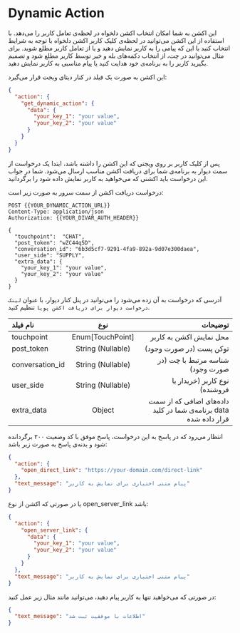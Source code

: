 # Dynamic Action
این اکشن به شما امکان انتخاب اکشن دلخواه در لحظه‌ی تعامل کاربر را می‌دهد. با استفاده از این اکشن می‌توانید
در لحظه‌ی کلیک کاربر اکشن دلخواه با توجه به شرایط انتخاب کنید یا این که پیامی را به کاربر نمایش دهید و یا از تعامل کاربر مطلع شوید.
برای مثال می‌توانید در چت، از انتخاب دکمه‌های بله و خیر توسط کاربر مطلع شود و تصمیم بگیرید کاربر را به برنامه‌ی خود
هدایت کنید یا پیام مناسبی به کاربر نمایش دهید.

این اکشن به صورت یک فیلد در کنار دیتای ویجت قرار می‌گیرد:
```json
{
  "action": {
    "get_dynamic_action": {
      "data": {
        "your_key_1": "your value",
        "your_key_2": "your value"
      }
    }
  }
}
```

پس از کلیک کاربر بر روی ویجتی که این اکشن را داشته باشد، ابتدا یک درخواست از سمت
دیوار به برنامه‌ی شما برای دریافت اکشن مناسب ارسال می‌شود.
شما در جواب این درخواست باید اکشنی که می‌خواهید به کاربر نمایش داده شود را برگردانید.

درخواست دریافت اکشن از سمت سرور به صورت زیر است:
```http request
POST {{YOUR_DYNAMIC_ACTION_URL}}
Content-Type: application/json
Authorization: {{YOUR_DIVAR_AUTH_HEADER}}

{
  "touchpoint":  "CHAT",
  "post_token": "wZC44q5D",
  "conversation_id": "6b3d5cf7-9291-4fa9-892a-9d07e300daea",
  "user_side": "SUPPLY",
  "extra_data": {
    "your_key_1": "your value",
    "your_key_2": "your value"
  }
}
```

آدرسی که درخواست به آن زده می‌شود را می‌توانید در پنل کنار دیوار، با عنوان `لینک درخواست دیوار برای دریافت اکشن پویا` تنظیم کنید.

| نام فیلد        |        نوع        |                                                          توضیحات |
|:----------------|:-----------------:|-----------------------------------------------------------------:|
| touchpoint      | Enum[TouchPoint]  |                                          محل نمایش اکشن به کاربر |
| post_token      | String (Nullable) |                                          توکن پست (در صورت وجود) |
| conversation_id | String (Nullable) |                                 شناسه مرتبط با چت (در صورت وجود) |
| user_side       | String (Nullable) |                                    نوع کاربر (خریدار یا فروشنده) |
| extra_data      |      Object       | داده‌های اضافی که از سمت برنامه‌ی شما در کلید data قرار داده شده |


انتظار می‌رود که در پاسخ به این درخواست، پاسخ موفق با کد وضعیت ۲۰۰ برگردانده شود
و بدنه‌ی پاسخ به صورت زیر باشد:
```json
{
  "action": {
    "open_direct_link": "https://your-domain.com/direct-link"
  },
  "text_message": "پیام متنی اختیاری برای نمایش به کاربر"
}
```

یا در صورتی که اکشن از نوع open_server_link باشد:
```json
{
  "action": {
    "open_server_link": {
      "data": {
        "your_key_1": "your value",
        "your_key_2": "your value"
      }
    }
  },
  "text_message": "پیام متنی اختیاری برای نمایش به کاربر"
}
```

در صورتی که می‌خواهید تنها به کاربر پیام دهید، می‌توانید مانند مثال زیر عمل کنید:
```json
{
  "text_message": "اطلاعات با موفقیت ثبت شد"
}
```
